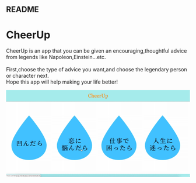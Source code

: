 ## README

# CheerUp
CheerUp is an app that you can be given an encouraging,thoughtful advice from legends like Napoleon,Einstein...etc.<br>
<br>
First,choose the type of advice you want,and choose the legendary person or character next.<br>
Hope this app will help making your life better!

![cheerup](cheerup.gif)

